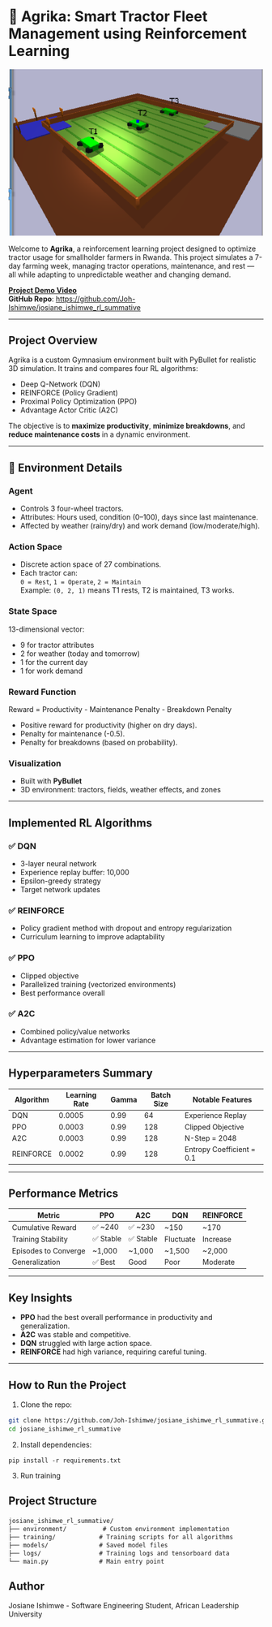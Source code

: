 # 🚜 Agrika: Smart Tractor Fleet Management using Reinforcement Learning

![Agrika Demo Screenshot](Demo_Screenshot.png)

Welcome to **Agrika**, a reinforcement learning project designed to optimize tractor usage for smallholder farmers in Rwanda. This project simulates a 7-day farming week, managing tractor operations, maintenance, and rest — all while adapting to unpredictable weather and changing demand.

 **[Project Demo Video](https://docs.google.com/document/d/1Fli-sQ-m-vozlKXEKDls4BHIMEFLYi7O8SJGh8Rogio/edit?usp=sharing)**  
 **GitHub Repo**: https://github.com/Joh-Ishimwe/josiane_ishimwe_rl_summative

---

## Project Overview

Agrika is a custom Gymnasium environment built with PyBullet for realistic 3D simulation. It trains and compares four RL algorithms:

- Deep Q-Network (DQN)
- REINFORCE (Policy Gradient)
- Proximal Policy Optimization (PPO)
- Advantage Actor Critic (A2C)

The objective is to **maximize productivity**, **minimize breakdowns**, and **reduce maintenance costs** in a dynamic environment.

---

## 🌾 Environment Details

###  Agent

- Controls 3 four-wheel tractors.
- Attributes: Hours used, condition (0–100), days since last maintenance.
- Affected by weather (rainy/dry) and work demand (low/moderate/high).

###  Action Space

- Discrete action space of 27 combinations.
- Each tractor can:  
  `0 = Rest`, `1 = Operate`, `2 = Maintain`  
  Example: `(0, 2, 1)` means T1 rests, T2 is maintained, T3 works.

###  State Space

13-dimensional vector:
- 9 for tractor attributes
- 2 for weather (today and tomorrow)
- 1 for the current day
- 1 for work demand

###  Reward Function

Reward = Productivity - Maintenance Penalty - Breakdown Penalty


- Positive reward for productivity (higher on dry days).
- Penalty for maintenance (-0.5).
- Penalty for breakdowns (based on probability).

###  Visualization

- Built with **PyBullet**
- 3D environment: tractors, fields, weather effects, and zones

---

##  Implemented RL Algorithms

### ✅ DQN
- 3-layer neural network
- Experience replay buffer: 10,000
- Epsilon-greedy strategy
- Target network updates

### ✅ REINFORCE
- Policy gradient method with dropout and entropy regularization
- Curriculum learning to improve adaptability

### ✅ PPO
- Clipped objective
- Parallelized training (vectorized environments)
- Best performance overall

### ✅ A2C
- Combined policy/value networks
- Advantage estimation for lower variance

---

##  Hyperparameters Summary

| Algorithm   | Learning Rate | Gamma | Batch Size | Notable Features             |
|------------|---------------|--------|------------|------------------------------|
| DQN        | 0.0005        | 0.99   | 64         | Experience Replay            |
| PPO        | 0.0003        | 0.99   | 128        | Clipped Objective            |
| A2C        | 0.0003        | 0.99   | 128        | N-Step = 2048                |
| REINFORCE  | 0.0002        | 0.99   | 128        | Entropy Coefficient = 0.1    |

---

##  Performance Metrics

| Metric               | PPO      | A2C      | DQN      | REINFORCE |
|----------------------|----------|----------|----------|-----------|
| Cumulative Reward     | ✅ ~240  | ✅ ~230  | ~150     | ~170      |
| Training Stability    | ✅ Stable| ✅ Stable| Fluctuate| Increase   |
| Episodes to Converge  | ~1,000   | ~1,000   | ~1,500   | ~2,000     |
| Generalization        | ✅ Best  | Good     | Poor     | Moderate   |

---

##  Key Insights

- **PPO** had the best overall performance in productivity and generalization.
- **A2C** was stable and competitive.
- **DQN** struggled with large action space.
- **REINFORCE** had high variance, requiring careful tuning.

---

##  How to Run the Project

1. Clone the repo:

```bash
git clone https://github.com/Joh-Ishimwe/josiane_ishimwe_rl_summative.git
cd josiane_ishimwe_rl_summative
```
2. Install dependencies:
```
pip install -r requirements.txt
```
3. Run training

## Project Structure
```
josiane_ishimwe_rl_summative/
├── environment/          # Custom environment implementation
├── training/            # Training scripts for all algorithms
├── models/              # Saved model files
├── logs/                # Training logs and tensorboard data
└── main.py              # Main entry point
```

## Author
Josiane Ishimwe - Software Engineering Student, African Leadership University
